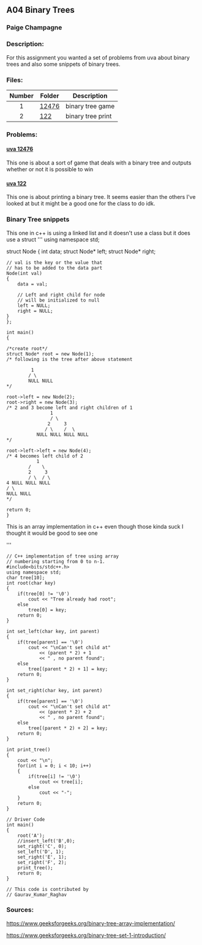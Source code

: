 ## A04 Binary Trees
### Paige Champagne
### Description:

For this assignment you wanted a set of problems from uva about binary trees and also some snippets of binary trees.


### Files:
| Number | Folder                | Description       |
| :----: | --------------------- | ----------------- |
|   1    | [12476](./p12476.pdf) | binary tree game  |
|   2    | [122](./122.pdf)      | binary tree print |

### Problems:

#### [uva 12476](https://onlinejudge.org/index.php?option=com_onlinejudge&Itemid=8&page=show_problem&problem=3920)
This one is about a sort of game that deals with a binary tree and outputs whether or not it is possible to win

#### [uva 122](https://onlinejudge.org/index.php?option=com_onlinejudge&Itemid=8&category=24&page=show_problem&problem=58)
This one is about printing a binary tree. It seems easier than the others I've looked at but it might be a good one for the class to do idk.

### Binary Tree snippets
This one in c++ is using a linked list and it doesn't use a class but it does use a struct
''' 
 using namespace std; 
  
struct Node { 
    int data; 
    struct Node* left; 
    struct Node* right; 
  
    // val is the key or the value that 
    // has to be added to the data part 
    Node(int val) 
    { 
        data = val; 
  
        // Left and right child for node 
        // will be initialized to null 
        left = NULL; 
        right = NULL; 
    } 
    }; 
  
    int main() 
    { 
  
    /*create root*/
    struct Node* root = new Node(1); 
    /* following is the tree after above statement 
  
             1 
            / \ 
            NULL NULL 
    */
  
    root->left = new Node(2); 
    root->right = new Node(3); 
    /* 2 and 3 become left and right children of 1 
                    1 
                    / \ 
                   2     3 
                  / \    /  \ 
               NULL NULL NULL NULL 
    */
  
    root->left->left = new Node(4); 
    /* 4 becomes left child of 2 
               1 
            /    \ 
            2     3 
            / \  / \ 
    4 NULL NULL NULL 
    / \ 
    NULL NULL 
    */
  
    return 0; 
    } 

This is an array implementation in c++ even though those kinda suck I thought it would be good to see one

'''

    // C++ implementation of tree using array
    // numbering starting from 0 to n-1.
    #include<bits/stdc++.h>
    using namespace std;
    char tree[10];
    int root(char key)
    {
        if(tree[0] != '\0')
            cout << "Tree already had root";
        else
            tree[0] = key;
        return 0;
    }
    
    int set_left(char key, int parent)
    { 
        if(tree[parent] == '\0')
            cout << "\nCan't set child at"
                << (parent * 2) + 1 
                << " , no parent found";
        else
            tree[(parent * 2) + 1] = key;
        return 0;
    }
    
    int set_right(char key, int parent)
    {
        if(tree[parent] == '\0')
            cout << "\nCan't set child at"
                << (parent * 2) + 2
                << " , no parent found";
        else
            tree[(parent * 2) + 2] = key;
        return 0;
    }
    
    int print_tree()
    {
        cout << "\n";
        for(int i = 0; i < 10; i++)
        {
            if(tree[i] != '\0')
                cout << tree[i];
            else
                cout << "-";
        }
        return 0;
    }
    
    // Driver Code
    int main()
    {
        root('A');
        //insert_left('B',0);
        set_right('C', 0);
        set_left('D', 1);
        set_right('E', 1);
        set_right('F', 2);
        print_tree();
        return 0;
    }
    
    // This code is contributed by
    // Gaurav_Kumar_Raghav

### Sources:
https://www.geeksforgeeks.org/binary-tree-array-implementation/

https://www.geeksforgeeks.org/binary-tree-set-1-introduction/
